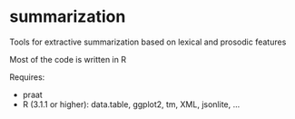 summarization
=============

Tools for extractive summarization based on lexical and prosodic features

Most of the code is written in R

Requires: 
- praat
- R (3.1.1 or higher): data.table, ggplot2, tm, XML, jsonlite, ...
